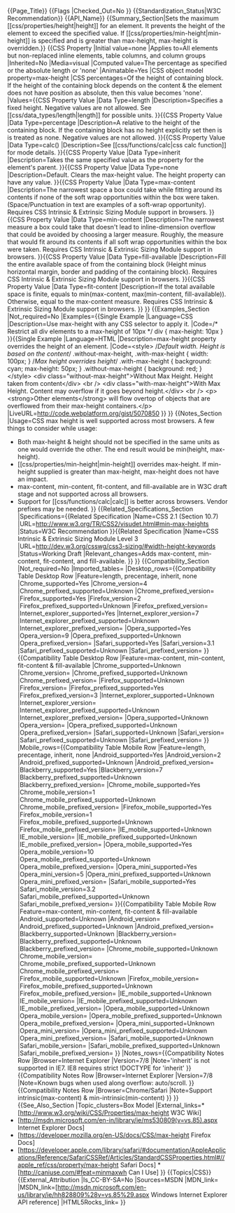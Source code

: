 {{Page_Title}}
{{Flags
|Checked_Out=No
}}
{{Standardization_Status|W3C Recommendation}}
{{API_Name}}
{{Summary_Section|Sets the maximum [[css/properties/height|height]] for an element. It prevents the height of the element to exceed the specified value. If [[css/properties/min-height|min-height]] is specified and is greater than max-height, max-height is overridden.}}
{{CSS Property
|Initial value=none
|Applies to=All elements but non-replaced inline elements, table columns, and column groups
|Inherited=No
|Media=visual
|Computed value=The percentage as specified or the absolute length or 'none'
|Animatable=Yes
|CSS object model property=max-height
|CSS percentages=Of the height of containing block. If the height of the containing block depends on the content & the element does not have position as absolute, then this value becomes 'none'.
|Values={{CSS Property Value
|Data Type=length
|Description=Specifies a fixed height. Negative values are not allowed. See [[css/data_types/length|length]] for possible units.
}}{{CSS Property Value
|Data Type=percentage
|Description=A <percentage> relative to the height of the containing block. If the containing block has no height explicitly set then is is treated as none. Negative values are not allowed.
}}{{CSS Property Value
|Data Type=calc()
|Description=See [[css/functions/calc|css calc function]] for mode details.
}}{{CSS Property Value
|Data Type=inherit
|Description=Takes the same specified value as the property for the element's parent.
}}{{CSS Property Value
|Data Type=none
|Description=Default. Clears the max-height value. The height property can have any value.
}}{{CSS Property Value
|Data Type=max-content
|Description=The narrowest space a box could take while fitting around its contents if none of the soft wrap opportunities within the box were taken.(Space/Punctuation in text are examples of a soft-wrap opportunity). Requires CSS Intrinsic & Extrinsic Sizing Module support in browsers.
}}{{CSS Property Value
|Data Type=min-content
|Description=The narrowest measure a box could take that doesn't lead to inline-dimension overflow that could be avoided by choosing a larger measure. Roughly, the measure that would fit around its contents if all soft wrap opportunities within the box were taken. Requires CSS Intrinsic & Extrinsic Sizing Module support in browsers.
}}{{CSS Property Value
|Data Type=fill-available
|Description=Fill the entire available space of from the containing block (Height minus horizontal margin, border and padding of the containing block). Requires CSS Intrinsic & Extrinsic Sizing Module support in browsers.
}}{{CSS Property Value
|Data Type=fit-content
|Description=If the total available space is finite, equals to min(max-content, max(min-content, fill-available)). Otherwise, equal to the max-content measure. Requires CSS Intrinsic & Extrinsic Sizing Module support in browsers.
}}
}}
{{Examples_Section
|Not_required=No
|Examples={{Single Example
|Language=CSS
|Description=Use max-height with any CSS selector to apply it.
|Code=/* Restrict all div elements to a max-height of 10px */
div { max-height: 10px }
}}{{Single Example
|Language=HTML
|Description=max-height property overrides the height of an element.
|Code=&lt;style&gt;
/*Default width. Height is based on the content*/
.without-max-height, .with-max-height {
    width: 100px;
}
/*Max height overrides height*/
.with-max-height {
    background: cyan;
    max-height: 50px;
}
.without-max-height {
	background: red;
}
&lt;/style&gt;
&lt;div class=&quot;without-max-height&quot;&gt;Without Max Height. Height taken from content&lt;/div&gt;
&lt;br /&gt;
&lt;div class=&quot;with-max-height&quot;&gt;With Max Height. Content may overflow if it goes beyond height.&lt;/div&gt;
&lt;br /&gt;
&lt;p&gt;&lt;strong&gt;Other elements&lt;/strong&gt; will flow overtop of objects that are overflowed from their max-height containers.&lt;/p&gt;
|LiveURL=http://code.webplatform.org/gist/5070850
}}
}}
{{Notes_Section
|Usage=CSS max height is well supported across most browsers. A few things to consider while usage:
* Both max-height & height should not be specified in the same units as one would override the other. The end result would be min(height, max-height).
* [[css/properties/min-height|min-height]] overrides max-height. If min-height supplied is greater than max-height, max-height does not have an impact.
* max-content, min-content, fit-content, and fill-available are in W3C draft stage and not supported across all browsers.
* Support for [[css/functions/calc|calc]] is better across browsers. Vendor prefixes may be needed.
}}
{{Related_Specifications_Section
|Specifications={{Related Specification
|Name=CSS 2.1 (Section 10.7)
|URL=http://www.w3.org/TR/CSS2/visudet.html#min-max-heights
|Status=W3C Recommendation
}}{{Related Specification
|Name=CSS Intrinsic & Extrinsic Sizing Module Level 3
|URL=http://dev.w3.org/csswg/css3-sizing/#width-height-keywords
|Status=Working Draft
|Relevant_changes=Adds max-content, min-content, fit-content, and fill-available.
}}
}}
{{Compatibility_Section
|Not_required=No
|Imported_tables=
|Desktop_rows={{Compatibility Table Desktop Row
|Feature=length, precentage, inherit, none
|Chrome_supported=Yes
|Chrome_version=4
|Chrome_prefixed_supported=Unknown
|Chrome_prefixed_version=
|Firefox_supported=Yes
|Firefox_version=2
|Firefox_prefixed_supported=Unknown
|Firefox_prefixed_version=
|Internet_explorer_supported=Yes
|Internet_explorer_version=7
|Internet_explorer_prefixed_supported=Unknown
|Internet_explorer_prefixed_version=
|Opera_supported=Yes
|Opera_version=9
|Opera_prefixed_supported=Unknown
|Opera_prefixed_version=
|Safari_supported=Yes
|Safari_version=3.1
|Safari_prefixed_supported=Unknown
|Safari_prefixed_version=
}}{{Compatibility Table Desktop Row
|Feature=max-content, min-content, fit-content & fill-available
|Chrome_supported=Unknown
|Chrome_version=
|Chrome_prefixed_supported=Unknown
|Chrome_prefixed_version=
|Firefox_supported=Unknown
|Firefox_version=
|Firefox_prefixed_supported=Yes
|Firefox_prefixed_version=3
|Internet_explorer_supported=Unknown
|Internet_explorer_version=
|Internet_explorer_prefixed_supported=Unknown
|Internet_explorer_prefixed_version=
|Opera_supported=Unknown
|Opera_version=
|Opera_prefixed_supported=Unknown
|Opera_prefixed_version=
|Safari_supported=Unknown
|Safari_version=
|Safari_prefixed_supported=Unknown
|Safari_prefixed_version=
}}
|Mobile_rows={{Compatibility Table Mobile Row
|Feature=length, precentage, inherit, none
|Android_supported=Yes
|Android_version=2
|Android_prefixed_supported=Unknown
|Android_prefixed_version=
|Blackberry_supported=Yes
|Blackberry_version=7
|Blackberry_prefixed_supported=Unknown
|Blackberry_prefixed_version=
|Chrome_mobile_supported=Yes
|Chrome_mobile_version=1
|Chrome_mobile_prefixed_supported=Unknown
|Chrome_mobile_prefixed_version=
|Firefox_mobile_supported=Yes
|Firefox_mobile_version=1
|Firefox_mobile_prefixed_supported=Unknown
|Firefox_mobile_prefixed_version=
|IE_mobile_supported=Unknown
|IE_mobile_version=
|IE_mobile_prefixed_supported=Unknown
|IE_mobile_prefixed_version=
|Opera_mobile_supported=Yes
|Opera_mobile_version=10
|Opera_mobile_prefixed_supported=Unknown
|Opera_mobile_prefixed_version=
|Opera_mini_supported=Yes
|Opera_mini_version=5
|Opera_mini_prefixed_supported=Unknown
|Opera_mini_prefixed_version=
|Safari_mobile_supported=Yes
|Safari_mobile_version=3.2
|Safari_mobile_prefixed_supported=Unknown
|Safari_mobile_prefixed_version=
}}{{Compatibility Table Mobile Row
|Feature=max-content, min-content, fit-content & fill-available
|Android_supported=Unknown
|Android_version=
|Android_prefixed_supported=Unknown
|Android_prefixed_version=
|Blackberry_supported=Unknown
|Blackberry_version=
|Blackberry_prefixed_supported=Unknown
|Blackberry_prefixed_version=
|Chrome_mobile_supported=Unknown
|Chrome_mobile_version=
|Chrome_mobile_prefixed_supported=Unknown
|Chrome_mobile_prefixed_version=
|Firefox_mobile_supported=Unknown
|Firefox_mobile_version=
|Firefox_mobile_prefixed_supported=Unknown
|Firefox_mobile_prefixed_version=
|IE_mobile_supported=Unknown
|IE_mobile_version=
|IE_mobile_prefixed_supported=Unknown
|IE_mobile_prefixed_version=
|Opera_mobile_supported=Unknown
|Opera_mobile_version=
|Opera_mobile_prefixed_supported=Unknown
|Opera_mobile_prefixed_version=
|Opera_mini_supported=Unknown
|Opera_mini_version=
|Opera_mini_prefixed_supported=Unknown
|Opera_mini_prefixed_version=
|Safari_mobile_supported=Unknown
|Safari_mobile_version=
|Safari_mobile_prefixed_supported=Unknown
|Safari_mobile_prefixed_version=
}}
|Notes_rows={{Compatibility Notes Row
|Browser=Internet Explorer
|Version=7/8
|Note='inherit' is not supported in IE7. IE8 requires strict !DOCTYPE for 'inherit'
}}{{Compatibility Notes Row
|Browser=Internet Explorer
|Version=7/8
|Note=Known bugs when used along overflow: auto/scroll.
}}{{Compatibility Notes Row
|Browser=Chrome/Safari
|Note=Support intrinsic(max-content) & min-intrinsic(min-content)
}}
}}
{{See_Also_Section
|Topic_clusters=Box Model
|External_links=* [http://www.w3.org/wiki/CSS/Properties/max-height W3C Wiki]
* [http://msdn.microsoft.com/en-in/library/ie/ms530809(v=vs.85).aspx Internet Explorer Docs]
* [https://developer.mozilla.org/en-US/docs/CSS/max-height Firefox Docs]
* [https://developer.apple.com/library/safari/#documentation/AppleApplications/Reference/SafariCSSRef/Articles/StandardCSSProperties.html#//apple_ref/css/property/max-height Safari Docs]
*[http://caniuse.com/#feat=minmaxwh Can I Use]
}}
{{Topics|CSS}}
{{External_Attribution
|Is_CC-BY-SA=No
|Sources=MSDN
|MDN_link=
|MSDN_link=[http://msdn.microsoft.com/en-us/library/ie/hh828809%28v=vs.85%29.aspx Windows Internet Explorer API reference]
|HTML5Rocks_link=
}}